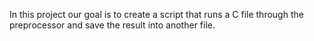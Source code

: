 In this project our goal is to create a script that runs a C file through the preprocessor and save the result into another file.

